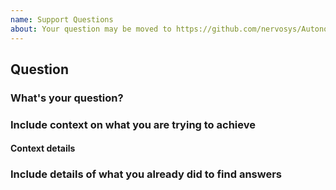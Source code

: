 ```yaml
---
name: Support Questions
about: Your question may be moved to https://github.com/nervosys/AutonomySim/discussions.
---
```


<!-- ⚠️⚠️ DO NOT DELETE THIS! question_template ⚠️⚠️ -->
<!-- Please read our Rules of Conduct. -->
<!-- Please search existing issues to avoid creating duplicates. -->
<!-- Add clear and concise title -->

## Question

### What's your question?

<!--  Describe your question in detail. -->

### Include context on what you are trying to achieve

<!-- If any section does not apply, replace its contents with "N/A". -->

#### Context details

<!-- Add OS, AutonomySim version, Python version, Unreal version if applicable -->
<!-- If not the default, include the settings.json file you are using -->
<!-- If it's too large, you can create a [gist](https://gist.github.com/) and past the link here.  -->

### Include details of what you already did to find answers
